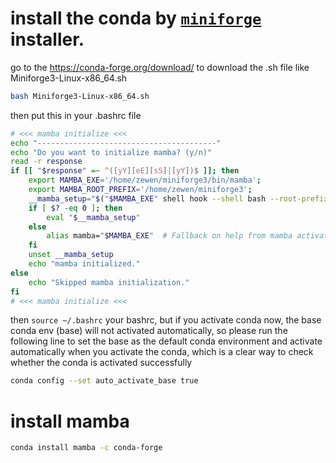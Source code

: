 # install the conda by [`miniforge`](https://github.com/conda-forge/miniforge) installer.
go to the https://conda-forge.org/download/ to download the .sh file like Miniforge3-Linux-x86_64.sh

```bash
bash Miniforge3-Linux-x86_64.sh
```

then put this in your .bashrc file

```bash
# <<< mamba initialize <<<
echo "----------------------------------------"
echo "Do you want to initialize mamba? (y/n)"
read -r response
if [[ "$response" =~ ^([yY][eE][sS]|[yY])$ ]]; then
	export MAMBA_EXE='/home/zewen/miniforge3/bin/mamba';
	export MAMBA_ROOT_PREFIX='/home/zewen/miniforge3';
	__mamba_setup="$("$MAMBA_EXE" shell hook --shell bash --root-prefix "$MAMBA_ROOT_PREFIX" 2> /dev/null)"
	if [ $? -eq 0 ]; then
	    eval "$__mamba_setup"
	else
	    alias mamba="$MAMBA_EXE"  # Fallback on help from mamba activate
	fi
	unset __mamba_setup
	echo "mamba initialized."
else
	echo "Skipped mamba initialization."
fi
# <<< mamba initialize <<<
```
then `source ~/.bashrc` your bashrc, but if you activate conda now, the base conda env (base) will not activated automatically, so please run the following line to set the base as the default conda environment and activate automatically when you activate the conda, which is a clear way to check whether the conda is activated successfully
```bash
conda config --set auto_activate_base true
```
# install mamba
```bash
conda install mamba -c conda-forge
```
